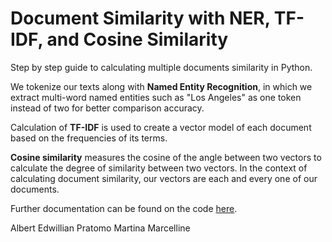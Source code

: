 # Document Similarity with NER, TF-IDF, and Cosine Similarity
Step by step guide to calculating multiple documents similarity in Python.

We tokenize our texts along with **Named Entity Recognition**, in which we extract multi-word named entities such as "Los Angeles" as one token instead of two for better comparison accuracy.

Calculation of **TF-IDF** is used to create a vector model of each document based on the frequencies of its terms.

**Cosine similarity** measures the cosine of the angle between two vectors to calculate the degree of similarity between two vectors. In the context of calculating document similarity, our vectors are each and every one of our documents.

Further documentation can be found on the code [here](https://github.com/albertpratomo/DocumentSimilarity/blob/master/docSimilarity.ipynb).

Albert Edwillian Pratomo
Martina Marcelline
